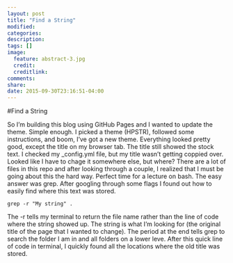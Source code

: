 ```yaml
---
layout: post
title: "Find a String"
modified:
categories: 
description:
tags: []
image: 
  feature: abstract-3.jpg
  credit:
  creditlink:
comments:
share:
date: 2015-09-30T23:16:51-04:00
---
```


#Find a String

So I’m building this blog using GitHub Pages and I wanted to update the theme. Simple enough. I picked a theme (HPSTR), followed some instructions, and boom, I’ve got a new theme. Everything looked pretty good, except the title on my browser tab. The title still showed the stock text. I checked my _config.yml file, but my title wasn’t getting coppied over. Looked like I have to chage it somewhere else, but where? There are a lot of files in this repo and after looking through a couple, I realized that I must be going about this the hard way. Perfect time for a lecture on bash. The easy answer was grep. After googling through some flags I found out how to easily find where this text was stored.

```
grep -r "My string" .
```
The -r tells my terminal to return the file name rather than the line of code where the string showed up. The string is what I’m looking for (the original title of the page that I wanted to change). The period at the end tells grep to search the folder I am in and all folders on a lower leve. After this quick line of code in terminal, I quickly found all the locations where the old title was stored.